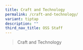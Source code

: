 ```yaml
---
title: Craft and Technology
permalink: /craft-and-technology/
variant: tiptap
description: ""
third_nav_title: OSS Staff
---
```

<blockquote>
<p>Craft and Technology</p>
</blockquote>
<p></p>
<p></p>
<p></p>
